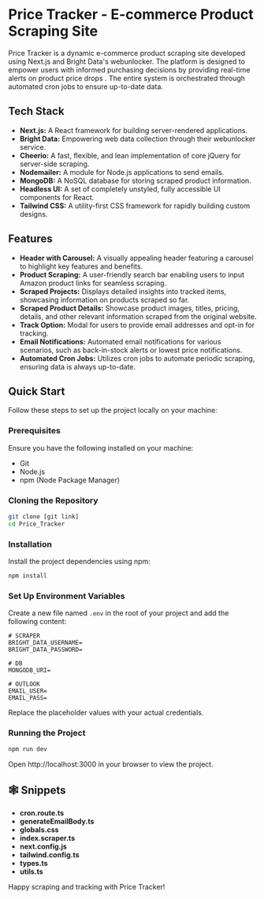 # Price Tracker - E-commerce Product Scraping Site

Price Tracker is a dynamic e-commerce product scraping site developed using Next.js and Bright Data's webunlocker. The platform is designed to empower users with informed purchasing decisions by providing real-time alerts on product price drops . The entire system is orchestrated through automated cron jobs to ensure up-to-date data.

##  Tech Stack
- **Next.js:** A React framework for building server-rendered applications.
- **Bright Data:** Empowering web data collection through their webunlocker service.
- **Cheerio:** A fast, flexible, and lean implementation of core jQuery for server-side scraping.
- **Nodemailer:** A module for Node.js applications to send emails.
- **MongoDB:** A NoSQL database for storing scraped product information.
- **Headless UI:** A set of completely unstyled, fully accessible UI components for React.
- **Tailwind CSS:** A utility-first CSS framework for rapidly building custom designs.

##  Features
- **Header with Carousel:** A visually appealing header featuring a carousel to highlight key features and benefits.
- **Product Scraping:** A user-friendly search bar enabling users to input Amazon product links for seamless scraping.
- **Scraped Projects:** Displays detailed insights into tracked items, showcasing information on products scraped so far.
- **Scraped Product Details:** Showcase product images, titles, pricing, details, and other relevant information scraped from the original website.
- **Track Option:** Modal for users to provide email addresses and opt-in for tracking.
- **Email Notifications:** Automated email notifications for various scenarios, such as back-in-stock alerts or lowest price notifications.
- **Automated Cron Jobs:** Utilizes cron jobs to automate periodic scraping, ensuring data is always up-to-date.

## Quick Start
Follow these steps to set up the project locally on your machine:

### Prerequisites
Ensure you have the following installed on your machine:
- Git
- Node.js
- npm (Node Package Manager)

### Cloning the Repository
```bash
git clone [git link]
cd Price_Tracker
```

### Installation
Install the project dependencies using npm:
```bash
npm install
```

### Set Up Environment Variables
Create a new file named `.env` in the root of your project and add the following content:
```env
# SCRAPER
BRIGHT_DATA_USERNAME=
BRIGHT_DATA_PASSWORD=

# DB
MONGODB_URI=

# OUTLOOK
EMAIL_USER=
EMAIL_PASS=
```
Replace the placeholder values with your actual credentials.

### Running the Project
```bash
npm run dev
```
Open http://localhost:3000 in your browser to view the project.

## 🕸️ Snippets
- **cron.route.ts**
- **generateEmailBody.ts**
- **globals.css**
- **index.scraper.ts**
- **next.config.js**
- **tailwind.config.ts**
- **types.ts**
- **utils.ts**


Happy scraping and tracking with Price Tracker! 
